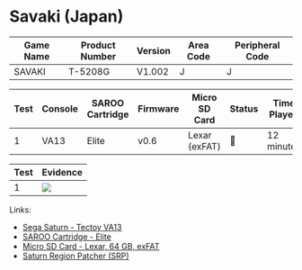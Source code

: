 # Savaki (Japan)

| Game Name | Product Number | Version | Area Code | Peripheral Code |
| --------- | -------------- | ------- | --------- | --------------- |
| SAVAKI    | T-5208G        | V1.002  | J         | J               |

| Test | Console | SAROO Cartridge | Firmware | Micro SD Card | Status | Time Played |
| ---- | ------- | --------------- | -------- | ------------- | ------ | ----------- |
| 1    | VA13    | Elite           | v0.6     | Lexar (exFAT) | :100:  | 12 minutes  |

| Test | Evidence                                                                                         |
| ---- | ------------------------------------------------------------------------------------------------ |
| 1    | [![](https://img.youtube.com/vi/iGFaf8ikGjU/0.jpg)](https://www.youtube.com/watch?v=iGFaf8ikGjU) |

Links:

- [Sega Saturn - Tectoy VA13](../../../../Info/Consoles/VA13/README.md)
- [SAROO Cartridge - Elite](../../../../Info/Cartridges/GuangzhouSanStarOnlineShop/1.6/README.md)
- [Micro SD Card - Lexar, 64 GB, exFAT](../../../../Info/SdCards/Lexar/64GB/exfat/README.md)
- [Saturn Region Patcher (SRP)](https://segaxtreme.net/resources/saturn-region-patcher.81/download)
